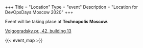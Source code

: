 +++
Title = "Location"
Type = "event"
Description = "Location for DevOpsDays Moscow 2020"
+++

Event will be taking place at **Technopolis Moscow**.

<a href="https://www.google.com/maps/place/Tekhnopolis+%22Moskva%22/@55.710191,37.7191153,17z/data=!3m1!4b1!4m5!3m4!1s0x414ab51dcb74e3d3:0x213b2cc66ba6501e!8m2!3d55.710191!4d37.721304">Volgogradsky pr., 42, building 13</a>

{{< event_map >}} 
